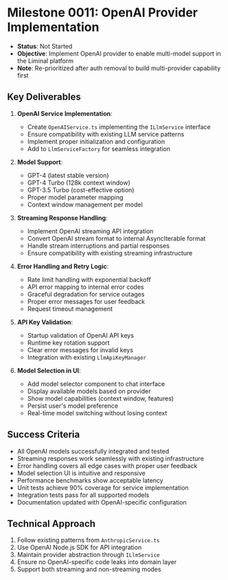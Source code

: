 # Milestone 0011: OpenAI Provider Implementation

- **Status**: Not Started
- **Objective**: Implement OpenAI provider to enable multi-model support in the Liminal platform
- **Note**: Re-prioritized after auth removal to build multi-provider capability first

## Key Deliverables

1. **OpenAI Service Implementation**:
   - Create `OpenAIService.ts` implementing the `ILlmService` interface
   - Ensure compatibility with existing LLM service patterns
   - Implement proper initialization and configuration
   - Add to `LlmServiceFactory` for seamless integration

2. **Model Support**:
   - GPT-4 (latest stable version)
   - GPT-4 Turbo (128k context window)
   - GPT-3.5 Turbo (cost-effective option)
   - Proper model parameter mapping
   - Context window management per model

3. **Streaming Response Handling**:
   - Implement OpenAI streaming API integration
   - Convert OpenAI stream format to internal AsyncIterable format
   - Handle stream interruptions and partial responses
   - Ensure compatibility with existing streaming infrastructure

4. **Error Handling and Retry Logic**:
   - Rate limit handling with exponential backoff
   - API error mapping to internal error codes
   - Graceful degradation for service outages
   - Proper error messages for user feedback
   - Request timeout management

5. **API Key Validation**:
   - Startup validation of OpenAI API keys
   - Runtime key rotation support
   - Clear error messages for invalid keys
   - Integration with existing `LlmApiKeyManager`

6. **Model Selection in UI**:
   - Add model selector component to chat interface
   - Display available models based on provider
   - Show model capabilities (context window, features)
   - Persist user's model preference
   - Real-time model switching without losing context

## Success Criteria

- All OpenAI models successfully integrated and tested
- Streaming responses work seamlessly with existing infrastructure
- Error handling covers all edge cases with proper user feedback
- Model selection UI is intuitive and responsive
- Performance benchmarks show acceptable latency
- Unit tests achieve 90% coverage for service implementation
- Integration tests pass for all supported models
- Documentation updated with OpenAI-specific configuration

## Technical Approach

1. Follow existing patterns from `AnthropicService.ts`
2. Use OpenAI Node.js SDK for API integration
3. Maintain provider abstraction through `ILlmService`
4. Ensure no OpenAI-specific code leaks into domain layer
5. Support both streaming and non-streaming modes